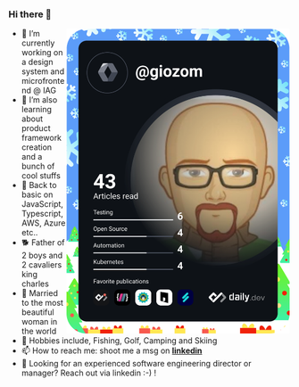 ### Hi there 👋

<a href="https://app.daily.dev/giozom"><img src="https://github.com/giozom/giozom/blob/main/devcard.svg" align="right" width="400" alt="Giovanni's Dev Card"/></a>

- 🔭 I’m currently working on a design system and microfrontend @ IAG
- 🌱 I’m also learning about product framework creation and a bunch of cool stuffs
- 🌱 Back to basic on JavaScript, Typescript, AWS, Azure etc..
- 🐕 Father of 2 boys and 2 cavaliers king charles
- 💍 Married to the most beautiful woman in the world
- 🙉 Hobbies include, Fishing, Golf, Camping and Skiing
- 📫 How to reach me: shoot me a msg on **[linkedin](https://www.linkedin.com/in/giovanniarsenius)**
- 🚀 Looking for an experienced software engineering director or manager? Reach out via linkedin :-) !
